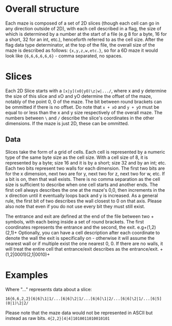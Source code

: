 # Overall structure
Each maze is composed of a set of 2D slices (though each cell can go in any direction outside of 2D), with each cell described in a flag, the size of which is determined by a number at the start of a file (e.g 8 for a byte, 16 for a short, 32 for an int, etc.), henceforth referred to as the cell size. After the flag data type determinator, at the top of the file, the overall size of the maze is described as follows: `{x,y,z,w,etc.}`, so for a 6D maze it would look like `{6,6,6,6,6,6}` - comma separated, no spaces.

# Slices
Each 2D Slice starts with a `[x|y](xO|yO)\z|w|.../`, where x and y determine the size of this slice and xO and yO determine the offset of the maze, notably of the point 0, 0 of the maze. The bit between round brackets can be ommitted if there is no offset. Do note that `x + xO` and `y + yO` must be equal to or less than the x and y size respectively of the overall maze.
The numbers between `\` and `/` describe the slice's coordinates in the other dimensions. If the maze is just 2D, these can be ommitted.

## Data
Slices take the form of a grid of cells. Each cell is represented by a numeric type of the same byte size as the cell size. With a cell size of 8, it is represented by a byte; size 16 and it is by a short; size 32 and by an int; etc. Each two bits represent two walls for each dimension. The first two bits are for the x dimension, next two are for y, next two for z, next two for w, etc. If a bit is on, then that wall exists. There is no comma separation as the cell size is sufficient to describe when one cell starts and another ends. The first cell always describes the one at the maze's 0,0, then increments in the x direction until it eventually loops back and y is increased. As a general rule, the first bit of two describes the wall closest to 0 on that axis. Please also note that even if you do not use every bit they must still exist.

The entrance and exit are defined at the end of the file between two + symbols, with each being inside a set of round brackets. The first coordinates represents the entrance and the second, the exit. e.g+(1,2)(2,1)+ Optionally, you can have a cell description after each coordinate to denote the wall the exit is specifically on - otherwise it will assume the nearest wall or if multiple exist the one nearest 0, 0. If there are no walls, it will treat the entire cell that entrance/exit describes as the entrance/exit. +(1,2|0001)(2,1|0010)+

# Examples
Where "..." represents data about a slice:

```16{6,6,2,2}[6|6]\1|1/...[6|6]\2|1/...[6|6]\1|2/...[6|6]\2|1/...[6|5](0|1)\2|2/```

Please note that the maze data would not be represented in ASCII but instead as raw bits.
```4{2,2}[4|4]1010011010010101```
